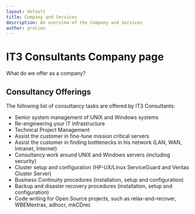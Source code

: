 ```yaml
---
layout: default
title: Company and Services
description: An overview of the Company and Services
author: gratien
---
```


# IT3 Consultants Company page

What do we offer as a company?

## Consultancy Offerings

The following list of consultancy tasks are offered by IT3 Consultants:

 * Senior system management of UNIX and Windows systems
 * Re-engineering your IT infrastructure
 * Technical Project Management
 * Assist the customer in fine-tune mission critical servers
 * Assist the customer in finding bottlenecks in his network (LAN, WAN, Intranet, Internet)
 * Consultancy work around UNIX and Windows servers (including security)
 * Cluster setup and configuration (HP-UX/Linux ServiceGuard and Veritas Cluster Server)
 * Business Continuity procedures (installation, setup and configuration)
 * Backup and disaster recovery procedures (installation, setup and configuration)
 * Code writing for Open Source projects, such as relax-and-recover, WBEMextras, adhocr, mkCDrec
